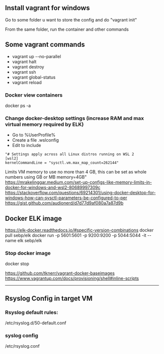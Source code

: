 ## Install vagrant for windows 
Go to some folder u want to store the config and do "vagrant init"

From the same folder, run the container and other commands

## Some vagrant commands
- vagrant up --no-parallel
- vagrant halt
- vagrant destroy
- vagrant ssh <name>
- vagrant global-status
- vagrant reload

### Docker view containers
docker ps -a

### Change docker-desktop settings (increase RAM and max virtual memory required by ELK)
- Go to %UserProfile%
- Create a file .wslconfig
- Edit to include 

```
"# Settings apply across all Linux distros running on WSL 2
[wsl2]
kernelCommandLine = "sysctl.vm.max_map_count=262144"
```

Limits VM memory to use no more than 4 GB, this can be set as whole numbers using GB or MB
memory=4GB"
https://mrakelinggar.medium.com/set-up-configs-like-memory-limits-in-docker-for-windows-and-wsl2-80689997309c
https://stackoverflow.com/questions/69214301/using-docker-desktop-for-windows-how-can-sysctl-parameters-be-configured-to-per
https://gist.github.com/audionerd/d7d77d9af080a7a87d9b

## Docker ELK image
https://elk-docker.readthedocs.io/#specific-version-combinations 
docker pull sebp/elk
docker run -p 5601:5601 -p 9200:9200 -p 5044:5044 -it --name elk sebp/elk


### Stop docker image
docker stop <container name>

https://github.com/tknerr/vagrant-docker-baseimages
https://www.vagrantup.com/docs/provisioning/shell#inline-scripts

---
## Rsyslog Config in target VM
### Rsyslog default rules: 
/etc/rsyslog.d/50-default.conf
### syslog config
/etc/rsyslog.conf
